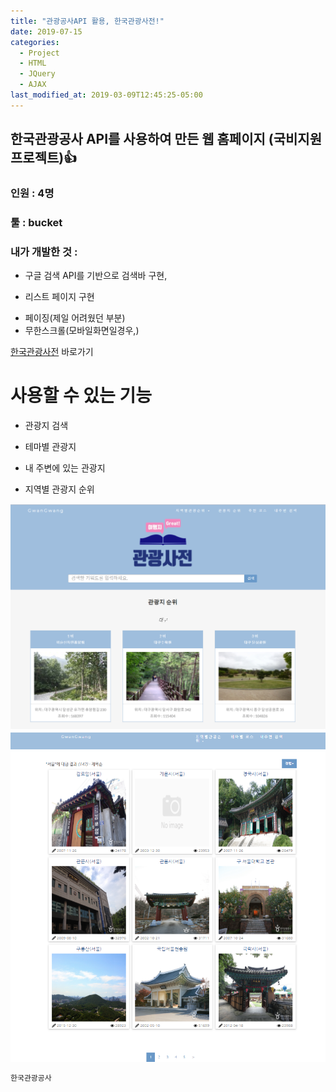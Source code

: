 ```yaml
---
title: "관광공사API 활용, 한국관광사전!"
date: 2019-07-15
categories:
  - Project
  - HTML
  - JQuery
  - AJAX
last_modified_at: 2019-03-09T12:45:25-05:00
---
```



## 한국관광공사 API를 사용하여 만든 웹 홈페이지 (국비지원 프로젝트):+1:


### 인원 : 4명
### 툴 : bucket
### 내가 개발한 것 :
+ 구글 검색 API를 기반으로 검색바 구현,
* 리스트 페이지 구현
- 페이징(제일 어려웠던 부분)
- 무한스크롤(모바일화면일경우,)


[한국관광사전](https://jaewoong9302.cafe24.com) 바로가기


# 사용할 수 있는 기능 
+ 관광지 검색
* 테마별 관광지
- 내 주변에 있는 관광지
+ 지역별 관광지 순위 

![관광사전이미지](/images/img1.PNG)
![리스트페이지](/images/img2.PNG)
```bash
한국관광공사
```
